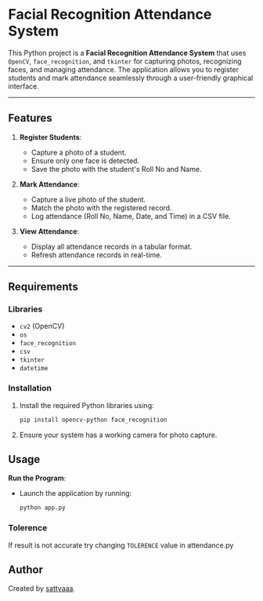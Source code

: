 # Facial Recognition Attendance System

This Python project is a **Facial Recognition Attendance System** that uses `OpenCV`, `face_recognition`, and `tkinter` for capturing photos, recognizing faces, and managing attendance. The application allows you to register students and mark attendance seamlessly through a user-friendly graphical interface.

---

## Features

1. **Register Students**:
   - Capture a photo of a student.
   - Ensure only one face is detected.
   - Save the photo with the student's Roll No and Name.

2. **Mark Attendance**:
   - Capture a live photo of the student.
   - Match the photo with the registered record.
   - Log attendance (Roll No, Name, Date, and Time) in a CSV file.

3. **View Attendance**:
   - Display all attendance records in a tabular format.
   - Refresh attendance records in real-time.

---

## Requirements

### Libraries
- `cv2` (OpenCV)
- `os`
- `face_recognition`
- `csv`
- `tkinter`
- `datetime`

### Installation
1. Install the required Python libraries using:
   ```bash
   pip install opencv-python face_recognition
   ```

2. Ensure your system has a working camera for photo capture.

## Usage

 **Run the Program**:
   - Launch the application by running:
     ```bash
     python app.py
     ```

### Tolerence
If result is not accurate try changing `TOLERENCE` value in attendance.py

## Author

Created by [sattyaaa](https://github.com/sattyaaa).
